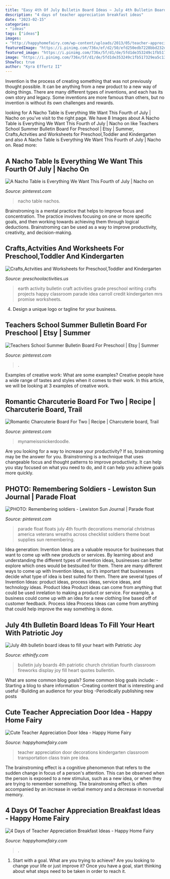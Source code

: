 ```yaml
---
title: "Easy 4th Of July Bulletin Board Ideas ~ July 4th Bulletin Board Ideas To Fill Your Heart With Patriotic Joy"
description: "4 days of teacher appreciation breakfast ideas"
date: "2023-02-15"
categories:
- "ideas"
tags: ["ideas"]
images:
- "http://happyhomefairy.com/wp-content/uploads/2013/05/teacher-appreciation-door41.jpg"
featuredImage: "https://i.pinimg.com/736x/ef/d2/50/efd250edb7228bbd232d068310593aea.jpg"
featured_image: "https://i.pinimg.com/736x/5f/d1/de/5fd1de353249c1fb517329ea5c136883.jpg"
image: "https://i.pinimg.com/736x/5f/d1/de/5fd1de353249c1fb517329ea5c136883.jpg"
ShowToc: true
author: "Kyra Effertz II"
---
```



Invention is the process of creating something that was not previously thought possible. It can be anything from a new product to a new way of doing things. There are many different types of inventions, and each has its own story and legacy. Some inventions are more famous than others, but no invention is without its own challenges and rewards.

	

		
looking for A Nacho Table is Everything We Want This Fourth of July | Nacho on you've visit to the right page. We have 8 Images about A Nacho Table is Everything We Want This Fourth of July | Nacho on like Teachers School Summer Bulletin Board For Preschool | Etsy | Summer, Crafts,Actvities and Worksheets for Preschool,Toddler and Kindergarten and also A Nacho Table is Everything We Want This Fourth of July | Nacho on. Read more:
		
    
## A Nacho Table Is Everything We Want This Fourth Of July | Nacho On

<img loading=lazy src="https://i.pinimg.com/736x/8c/c0/13/8cc013133904000035c7ccee510f5a57.jpg" onerror="this.onerror=null;this.src='https://tse4.mm.bing.net/th?id=OIP.YpgcpzobN1A99LfqJvb2nAHaE8&amp;pid=15.1';" alt="A Nacho Table is Everything We Want This Fourth of July | Nacho on">

_Source: pinterest.com_

>nacho table nachos. 

	

Brainstroming is a mental practice that helps to improve focus and concentration. The practice involves focusing on one or more specific goals, and then working towards achieving them through logical deductions. Brainstroming can be used as a way to improve productivity, creativity, and decision-making.

    
## Crafts,Actvities And Worksheets For Preschool,Toddler And Kindergarten

<img loading=lazy src="http://www.preschoolactivities.us/wp-content/uploads/2015/02/Earth-Day-activity-bulletin-board.jpg" onerror="this.onerror=null;this.src='https://tse4.mm.bing.net/th?id=OIP.0gu1RWK5ORp7MD8eT7dZ9wHaJ4&amp;pid=15.1';" alt="Crafts,Actvities and Worksheets for Preschool,Toddler and Kindergarten">

_Source: preschoolactivities.us_

>earth activity bulletin craft activities grade preschool writing crafts projects happy classroom parade idea carroll credit kindergarten mrs promise worksheets. 

	

4. Design a unique logo or tagline for your business.

    
## Teachers School Summer Bulletin Board For Preschool | Etsy | Summer

<img loading=lazy src="https://i.pinimg.com/736x/bd/e8/8c/bde88c410b3fbb40cc8806a2f230c185.jpg" onerror="this.onerror=null;this.src='https://tse1.mm.bing.net/th?id=OIP.YrNpqiB5JjTRRrqWZE9hFwHaFj&amp;pid=15.1';" alt="Teachers School Summer Bulletin Board For Preschool | Etsy | Summer">

_Source: pinterest.com_

>. 

	

Examples of creative work: What are some examples?
Creative people have a wide range of tastes and styles when it comes to their work. In this article, we will be looking at 3 examples of creative work.

    
## Romantic Charcuterie Board For Two | Recipe | Charcuterie Board, Trail

<img loading=lazy src="https://i.pinimg.com/736x/ef/d2/50/efd250edb7228bbd232d068310593aea.jpg" onerror="this.onerror=null;this.src='https://tse3.mm.bing.net/th?id=OIP.dozGZLuBC3048AIwY2sqnQHaLH&amp;pid=15.1';" alt="Romantic Charcuterie Board For Two | Recipe | Charcuterie board, Trail">

_Source: pinterest.com_

>mynameissnickerdoodle. 

	

Are you looking for a way to increase your productivity? If so, brainstroming may be the answer for you. Brainstroming is a technique that uses changeable focus and thought patterns to improve productivity. It can help you stay focused on what you need to do, and it can help you achieve goals more quickly.

    
## PHOTO: Remembering Soldiers - Lewiston Sun Journal | Parade Float

<img loading=lazy src="https://i.pinimg.com/736x/5f/d1/de/5fd1de353249c1fb517329ea5c136883.jpg" onerror="this.onerror=null;this.src='https://tse1.mm.bing.net/th?id=OIP.zcR3JzCCiuNum8Zl6bqtEQHaE7&amp;pid=15.1';" alt="PHOTO: Remembering soldiers - Lewiston Sun Journal | Parade float">

_Source: pinterest.com_

>parade float floats july 4th fourth decorations memorial christmas america veterans wreaths across checklist soldiers theme boat supplies sun remembering. 

	

Idea generation:
Invention Ideas are a valuable resource for businesses that want to come up with new products or services. By learning about and understanding the different types of invention ideas, businesses can better explore which ones would be bestsuited for them. There are many different ways to come up with Invention Ideas, so it’s important that businesses decide what type of idea is best suited for them.
There are several types of Invention Ideas: product ideas, process ideas, service ideas, and technology ideas. Product Idea 
Product ideas can come from anything that could be used inrelation to making a product or service. For example, a business could come up with an idea for a new clothing line based off of customer feedback. Process Idea 
Process Ideas can come from anything that could help improve the way something is done.

    
## July 4th Bulletin Board Ideas To Fill Your Heart With Patriotic Joy

<img loading=lazy src="https://i.pinimg.com/originals/5e/bf/cf/5ebfcf07c39d7292e6d9d5fc136f39f2.jpg" onerror="this.onerror=null;this.src='https://tse4.mm.bing.net/th?id=OIP.3jHkcUyV3LGRko1xmO4sgQHaFj&amp;pid=15.1';" alt="July 4th bulletin board ideas to fill your heart with Patriotic Joy">

_Source: ethinify.com_

>bulletin july boards 4th patriotic church christian fourth classroom fireworks display joy fill heart quotes bullentin. 

	

What are some common blog goals?
Some common blog goals include: 
-Starting a blog to share information 
-Creating content that is interesting and useful 
-Building an audience for your blog 
-Periodically publishing new posts

    
## Cute Teacher Appreciation Door Idea - Happy Home Fairy

<img loading=lazy src="http://happyhomefairy.com/wp-content/uploads/2013/05/teacher-appreciation-door41.jpg" onerror="this.onerror=null;this.src='https://tse3.mm.bing.net/th?id=OIP.j-g8WSCXWKlAnzJqb3HiiwHaLH&amp;pid=15.1';" alt="Cute Teacher Appreciation Door Idea - Happy Home Fairy">

_Source: happyhomefairy.com_

>teacher appreciation door decorations kindergarten classroom transportation class train pre idea. 

	

The brainstroming effect is a cognitive phenomenon that refers to the sudden change in focus of a person's attention. This can be observed when the person is exposed to a new stimulus, such as a new idea, or when they are trying to remember something. The brainstroming effect is often accompanied by an increase in verbal memory and a decrease in nonverbal memory.

    
## 4 Days Of Teacher Appreciation Breakfast Ideas - Happy Home Fairy

<img loading=lazy src="https://happyhomefairy.com/wp-content/uploads/2016/08/Teacher-Appreciation-Breakfast-Ideas-4-days-of-adorable-easy-ideas.jpg" onerror="this.onerror=null;this.src='https://tse1.mm.bing.net/th?id=OIP.xu8rDMXZcjommUTcEb6vdAHaO0&amp;pid=15.1';" alt="4 Days of Teacher Appreciation Breakfast Ideas - Happy Home Fairy">

_Source: happyhomefairy.com_

>. 

	

1. Start with a goal. What are you trying to achieve? Are you looking to change your life or just improve it? Once you have a goal, start thinking about what steps need to be taken in order to reach it.

